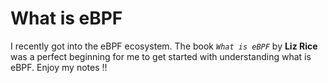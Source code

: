 # What is eBPF

I recently got into the eBPF ecosystem. The book *`What is eBPF`* by **Liz Rice** was a perfect beginning for me to get started with understanding what is eBPF. Enjoy my notes !!
